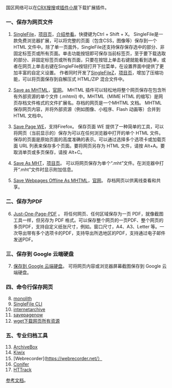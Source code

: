 国区网络可以在[CRX搜搜](https://www.crxsoso.com/)或[插件小屋](https://www.chajianxw.com/)下载扩展插件。

### 一、保存为网页文件
1. [SingleFile](https://chromewebstore.google.com/detail/singlefile/mpiodijhokgodhhofbcjdecpffjipkle)，[项目页](https://github.com/gildas-lormeau/SingleFile)，[介绍参看](https://huajiakeji.com/productivity/2018-11/1608.html)。快捷键为Ctrl + Shift + X。
SingleFile是一款免费浏览器扩展，可以将完整的页面（包含CSS，图像等）保存到一个 HTML 文件中。除了单一页面外，SingleFile还支持保存保存选中的部分、非固定标签页或所有页面。单击功能按钮即可保存当前标签页，至于要下载选取的部分、非固定标签页或所有页面，只要在按钮上单击右键就能看到选单，或者在网页上单击右键在SingleFile按钮打开下拉菜单，在设置界面中提供了更加丰富的自定义设置。
作者同时开发了[SingleFileZ](https://chromewebstore.google.com/detail/singlefilez/offkdfbbigofcgdokjemgjpdockaafjg)，[项目页](https://github.com/gildas-lormeau/SingleFileZ)，增加了压缩功能，可以将页面保存到自解压式 HTML/ZIP 混合文件中。

2. [Save as MHTML](https://chromewebstore.google.com/detail/save-as-mhtml/ahgakckdonjmnpnegjcamhagackmjpei)，[官网](https://mybrowseraddon.com/save-as-mhtml.html)。
 MHTML 插件可以轻松地将整个网页保存在包含所有外部资源的单个文件 (.mhtml) 中。MHTML（MIME HTML 的缩写）是网页存档文件格式的文件扩展名。存档的网页是一个MHTML 文档。 MHTML 保存网页内容，并将外部资源（例如图像、小程序、Flash 动画等）合并到 HTML 文档中。

3. [Save Page WE](https://chromewebstore.google.com/detail/save-page-we/dhhpefjklgkmgeafimnjhojgjamoafof)，支持Firefox。
保存页面 WE 提供了一种简单的工具，可以将网页（当前显示的）保存为可以在任何浏览器中打开的单个 HTML 文件。保存的页面是原始页面的高度准确的表示。可以通过选择多个选项卡或加载页面 URL 列表来保存多个页面。要将网页另存为 HTML 文件，请按 Alt+A。要取消单页或多页保存，请按 Alt+C。

4. [Save As MHT](https://chromewebstore.google.com/detail/save-as-mht/hfmodljjaibbdndlikgagimhhodmobkc)，[项目页](https://github.com/vsDizzy/SaveAsMHT)。
可以将网页保存为单个“.mht”文件。在浏览器中打开“.mht”文件时显示附加信息。

5. [Save Webpages Offline As MHTML](https://chromewebstore.google.com/detail/save-webpages-offline-as/nfbcfginnecenjncdjhaminfcienmehn)，[官网](https://browsernative.com/save-webpage-offline-mhtml/)。
存档网页以供离线查看和共享。

### 二、保存为PDF
6. [Just-One-Page-PDF](https://chromewebstore.google.com/detail/just-one-page-pdf/fgbhbfdgdlojklkbhdoilkdlomoilbpl) 。
将任何网页、任何区域保存为一页 PDF，就像截图工具一样，但另存为 PDF 格式。可以保存整个网页的一页PDF、整个网页的多页PDF，支持自定义纸张尺寸，例如。窗口尺寸，A4、A3、Letter 等。一次导出带有多个选项卡的PDF，支持导出所选地区的PDF，支持通过电子邮件发送PDF。

### 三、保存到 Google 云端硬盘
7. [保存到 Google 云端硬盘](https://chromewebstore.google.com/detail/%E4%BF%9D%E5%AD%98%E5%88%B0-google-%E4%BA%91%E7%AB%AF%E7%A1%AC%E7%9B%98/gmbmikajjgmnabiglmofipeabaddhgne)。
可将网页内容或浏览器屏幕截图保存到 Google 云端硬盘。

### 四、命令行保存网页
8. [monolith](https://github.com/Y2Z/monolith)
9. [SingleFile CLI](https://github.com/gildas-lormeau/single-file-cli)
10. [internetarchive](https://github.com/jjjake/internetarchive)
11. [savepagenow](https://github.com/palewire/savepagenow)
12. [wget下载网页所有资源](https://stackoverflow.com/questions/42966245/how-to-download-a-webpage-mhtml-format-using-wget-in-python)

### 五、专业归档工具
13. [ArchiveBox](https://archivebox.io/)
14. [Kiwix](https://www.kiwix.org)
15. [Webrecorder](https://webrecorder.net/）
16. [Conifer](https://conifer.rhizome.org/)
17. [HTTrack](https://www.httrack.com/)

[参考文档](https://zhuanlan.zhihu.com/p/689280662)。

